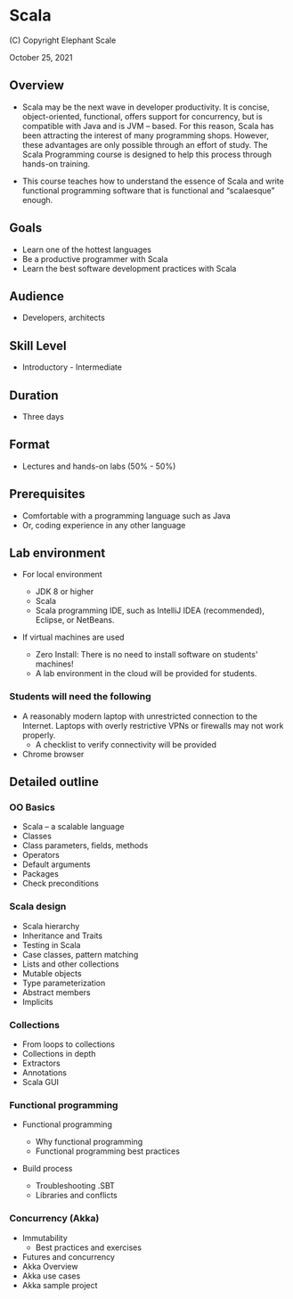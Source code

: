 # Scala

(C) Copyright Elephant Scale

October 25, 2021

## Overview

* Scala may be the next wave in developer productivity. It is concise, object-oriented, functional, offers support for concurrency, but is compatible with Java and is JVM – based. For this reason, Scala has been attracting the interest of many programming shops. However, these advantages are only possible through an effort of study. The Scala Programming course is designed to help this process through hands-on training.

* This course teaches how to understand the essence of Scala and write functional programming software that is functional and “scalaesque” enough.

## Goals
* Learn one of the hottest languages
* Be a productive programmer with Scala
* Learn the best software development practices with Scala

## Audience

* Developers, architects

## Skill Level

* Introductory - Intermediate

## Duration
* Three days

## Format
* Lectures and hands-on labs (50% - 50%)

## Prerequisites

* Comfortable with a programming language such as Java
* Or, coding experience in any other language
  

## Lab environment

* For local environment
  * JDK 8 or higher
  * Scala
  * Scala programming IDE, such as IntelliJ IDEA (recommended), Eclipse, or NetBeans.

* If virtual machines are used
  * Zero Install: There is no need to install software on students' machines!
  * A lab environment in the cloud will be provided for students.

### Students will need the following
* A reasonably modern laptop with unrestricted connection to the Internet. Laptops with overly restrictive VPNs or firewalls may not work properly.
    * A checklist to verify connectivity will be provided
* Chrome browser

## Detailed outline

### OO Basics

* Scala – a scalable language
* Classes
* Class parameters, fields, methods
* Operators
* Default arguments
* Packages
* Check preconditions
  
### Scala design

* Scala hierarchy
* Inheritance and Traits
* Testing in Scala
* Case classes, pattern matching
* Lists and other collections
* Mutable objects
* Type parameterization
* Abstract members
* Implicits

### Collections

* From loops to collections
* Collections in depth
* Extractors
* Annotations
* Scala GUI

### Functional programming

* Functional programming 
  * Why functional programming
  * Functional programming best practices
  
* Build process
  * Troubleshooting .SBT
  * Libraries and conflicts

### Concurrency (Akka)

* Immutability
  * Best practices and exercises
* Futures and concurrency
* Akka Overview
* Akka use cases
* Akka sample project